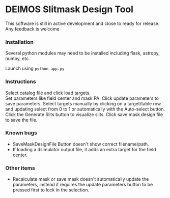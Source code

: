 # DEIMOS Slitmask Design Tool

This software is still in active development and close to ready for release.  Any feedback is welcome

### Installation
Several python modules may need to be installed including flask, astropy, numpy, etc.

Launch using `python app.py`

### Instructions
Select catalog file and click load targets.  
Set parameters like field center and mask PA.
Click update parameters to save parameters.
Select targets manually by clicking on a target/table row and updating select from 0 to 1 or automatically with the Auto-select button.
Click the Generate Slits button to visualize slits.
Click save mask design file to save the file.

### Known bugs
- SaveMaskDesignFile Button doesn't show correct filename/path.
- If loading a dsimulator output file, it adds an extra target for the field center.


### Other items
- Recalculate mask or save mask doesn't automatically update the parameters, instead it requires the update parameters button to be pressed first to lock in the selection.
